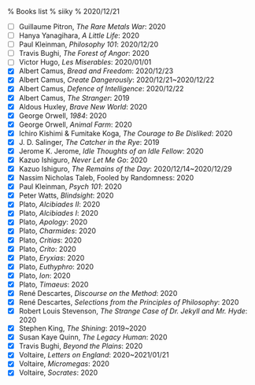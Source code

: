 % Books list
% siiky
% 2020/12/21

 - [ ] Guillaume Pitron, _The Rare Metals War_: 2020
 - [ ] Hanya Yanagihara, _A Little Life_: 2020
 - [ ] Paul Kleinman, _Philosophy 101_: 2020/12/20
 - [ ] Travis Bughi, _The Forest of Angor_: 2020
 - [ ] Victor Hugo, _Les Miserables_: 2020/01/01
 - [X] Albert Camus, _Bread and Freedom_: 2020/12/23
 - [X] Albert Camus, _Create Dangerously_: 2020/12/21~2020/12/22
 - [X] Albert Camus, _Defence of Intelligence_: 2020/12/22
 - [X] Albert Camus, _The Stranger_: 2019
 - [X] Aldous Huxley, _Brave New World_: 2020
 - [X] George Orwell, _1984_: 2020
 - [X] George Orwell, _Animal Farm_: 2020
 - [X] Ichiro Kishimi & Fumitake Koga, _The Courage to Be Disliked_: 2020
 - [X] J. D. Salinger, _The Catcher in the Rye_: 2019
 - [X] Jerome K. Jerome, _Idle Thoughts of an Idle Fellow_: 2020
 - [X] Kazuo Ishiguro, _Never Let Me Go_: 2020
 - [X] Kazuo Ishiguro, _The Remains of the Day_: 2020/12/14~2020/12/29
 - [X] Nassim Nicholas Taleb, Fooled by Randomness: 2020
 - [X] Paul Kleinman, _Psych 101_: 2020
 - [X] Peter Watts, _Blindsight_: 2020
 - [X] Plato, _Alcibiades II_: 2020
 - [X] Plato, _Alcibiades I_: 2020
 - [X] Plato, _Apology_: 2020
 - [X] Plato, _Charmides_: 2020
 - [X] Plato, _Critias_: 2020
 - [X] Plato, _Crito_: 2020
 - [X] Plato, _Eryxias_: 2020
 - [X] Plato, _Euthyphro_: 2020
 - [X] Plato, _Ion_: 2020
 - [X] Plato, _Timaeus_: 2020
 - [X] René Descartes, _Discourse on the Method_: 2020
 - [X] René Descartes, _Selections from the Principles of Philosophy_: 2020
 - [X] Robert Louis Stevenson, _The Strange Case of Dr. Jekyll and Mr. Hyde_: 2020
 - [X] Stephen King, _The Shining_: 2019~2020
 - [X] Susan Kaye Quinn, _The Legacy Human_: 2020
 - [X] Travis Bughi, _Beyond the Plains_: 2020
 - [X] Voltaire, _Letters on England_: 2020~2021/01/21
 - [X] Voltaire, _Micromegas_: 2020
 - [X] Voltaire, _Socrates_: 2020
